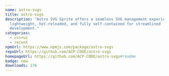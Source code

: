 ```yaml
---
name: astro-svgs
title: astro-svgs
description: "Astro SVG Sprite offers a seamless SVG management experience:
  lightweight, hot-reloaded, and fully self-contained for streamlined
  development."
categories:
  - css+ui
  - recent
npmUrl: https://www.npmjs.com/package/astro-svgs
repoUrl: https://github.com/ACP-CODE/astro-svgs
homepageUrl: https://github.com/ACP-CODE/astro-svgs#readme
badge: new
downloads: 176
---
```

